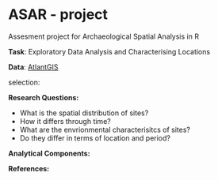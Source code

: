 # ASAR - project
Assesment project for Archaeological Spatial Analysis in R

**Task**: Exploratory Data Analysis and Characterising Locations

**Data**: [AtlantGIS](https://hackmd.io/@KaCeBe/atlantgis-dataset)

selection:


**Research Questions:**
* What is the spatial distribution of sites?
* How it differs through time?
* What are the envrionmental characterisitcs of sites?
* Do they differ in terms of location and period?


**Analytical Components:**

**References:**

